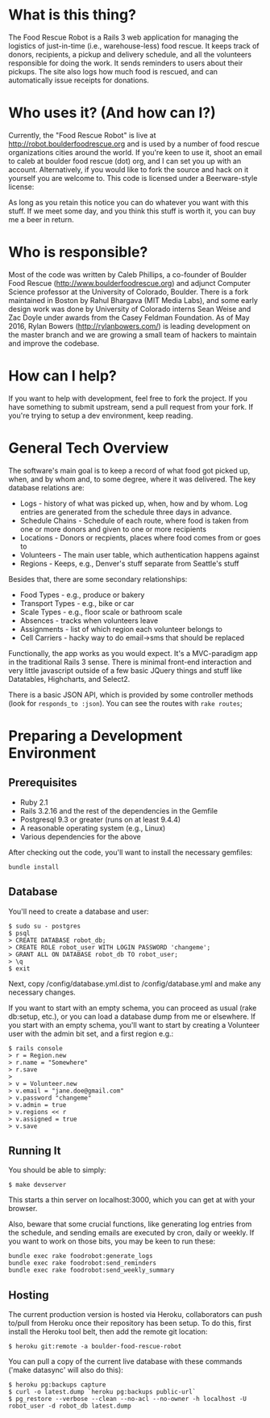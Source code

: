 # What is this thing?

The Food Rescue Robot is a Rails 3 web application for managing the logistics
of just-in-time (i.e., warehouse-less) food rescue. It keeps track of donors,
recipients, a pickup and delivery schedule, and all the volunteers responsible
for doing the work. It sends reminders to users about their pickups. The site 
also logs how much food is rescued, and can automatically issue receipts for donations.

# Who uses it? (And how can I?)

Currently, the "Food Rescue Robot" is live at http://robot.boulderfoodrescue.org
and is used by a number of food rescue organizations cities around the world. If you're keen to use it, shoot an email to caleb at boulder food rescue (dot) org, and I can set you up with an account. Alternatively, if you would like to fork the source and hack on it yourself you are welcome to. This code is licensed under a Beerware-style license:

  As long as you retain this notice you can do whatever you want with this stuff.
  If we meet some day, and you think this stuff is worth it, you can buy me a
  beer in return.

# Who is responsible?

Most of the code was written by Caleb Phillips, a co-founder of Boulder Food Rescue (http://www.boulderfoodrescue.org) and
adjunct Computer Science professor at the University of Colorado, Boulder. There is a fork maintained in Boston by
Rahul Bhargava (MIT Media Labs), and some early design work was done by University of Colorado interns Sean Weise
and Zac Doyle under awards from the Casey Feldman Foundation. As of May 2016, Rylan Bowers (http://rylanbowers.com/) is leading
development on the master branch and we are growing a small team of hackers to maintain and improve the codebase.

# How can I help?

If you want to help with development, feel free to fork the project. If you have something 
to submit upstream, send a pull request from your fork. If you're trying to setup a dev environment, keep reading.

# General Tech Overview

The software's main goal is to keep a record of what food got picked up, when, and by
whom and, to some degree, where it was delivered. The key database relations are:

  * Logs - history of what was picked up, when, how and by whom. Log entries are generated from the schedule three days in advance.
  * Schedule Chains - Schedule of each route, where food is taken from one or more donors and given to one or more recipients
  * Locations - Donors or recpients, places where food comes from or goes to
  * Volunteers - The main user table, which authentication happens against
  * Regions - Keeps, e.g., Denver's stuff separate from Seattle's stuff

Besides that, there are some secondary relationships:

  * Food Types - e.g., produce or bakery
  * Transport Types - e.g., bike or car
  * Scale Types - e.g., floor scale or bathroom scale
  * Absences - tracks when volunteers leave
  * Assignments - list of which region each volunteer belongs to
  * Cell Carriers - hacky way to do email->sms that should be replaced

Functionally, the app works as you would expect. It's a MVC-paradigm app in the traditional Rails 3 sense. There is
minimal front-end interaction and very little javascript outside of a few basic JQuery things and stuff like
Datatables, Highcharts, and Select2.

There is a basic JSON API, which is provided by some controller methods (look for ```responds_to :json```). You
can see the routes with ```rake routes```;

# Preparing a Development Environment

## Prerequisites

 * Ruby 2.1
 * Rails 3.2.16 and the rest of the dependencies in the Gemfile
 * Postgresql 9.3 or greater (runs on at least 9.4.4)
 * A reasonable operating system (e.g., Linux)
 * Various dependencies for the above

After checking out the code, you'll want to install the necessary gemfiles:

```
bundle install
```

## Database

You'll need to create a database and user:

```
$ sudo su - postgres
$ psql
> CREATE DATABASE robot_db;
> CREATE ROLE robot_user WITH LOGIN PASSWORD 'changeme';
> GRANT ALL ON DATABASE robot_db TO robot_user;
> \q
$ exit
```

Next, copy /config/database.yml.dist to /config/database.yml and make any necessary changes.

If you want to start with an empty schema, you can proceed as usual (rake db:setup, etc.), or you can
load a database dump from me or elsewhere. If you start with an empty schema, you'll want to start
by creating a Volunteer user with the admin bit set, and a first region e.g.:

```
$ rails console
> r = Region.new
> r.name = "Somewhere"
> r.save
>
> v = Volunteer.new
> v.email = "jane.doe@gmail.com"
> v.password "changeme"
> v.admin = true
> v.regions << r
> v.assigned = true
> v.save
```

## Running It

You should be able to simply:

```
$ make devserver
```

This starts a thin server on localhost:3000, which you can get at with your browser.

Also, beware that some crucial functions, like generating log entries from the schedule, and sending emails
are executed by cron, daily or weekly. If you want to work on those bits, you may be keen to run these:

```
bundle exec rake foodrobot:generate_logs
bundle exec rake foodrobot:send_reminders
bundle exec rake foodrobot:send_weekly_summary
```

## Hosting

The current production version is hosted via Heroku, collaborators can push to/pull from Heroku once their repository has been setup. To do this, first install the Heroku tool belt, then add the remote git location:

```
$ heroku git:remote -a boulder-food-rescue-robot
```

You can pull a copy of the current live database with these commands ('make datasync' will also do this):

```
$ heroku pg:backups capture
$ curl -o latest.dump `heroku pg:backups public-url`
$ pg_restore --verbose --clean --no-acl --no-owner -h localhost -U robot_user -d robot_db latest.dump
```
